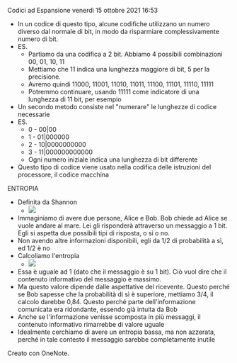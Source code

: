 Codici ad Espansione
venerdì 15 ottobre 2021
16:53

- In un codice di questo tipo, alcune codifiche utilizzano un numero diverso dal normale di bit, in modo da risparmiare complessivamente numero di bit.
- ES.
    - Partiamo da una codifica a 2 bit. Abbiamo 4 possibili combinazioni 00, 01, 10, 11
    - Mettiamo che 11 indica una lunghezza maggiore di bit, 5 per la precisione.
    - Avremo quindi 11000, 11001, 11010, 11011, 11100, 11101, 11110, 11111
    - Potremmo continuare, usando 11111 come indicatore di una lunghezza di 11 bit, per esempio
- Un secondo metodo consiste nel "numerare" le lunghezze di codice necessarie
- ES.
    - 0 - 00|00
    - 1 - 01|000000
    - 2 - 10|0000000000
    - 3 - 11|000000000000
    - Ogni numero iniziale indica una lunghezza di bit differente
- Questo tipo di codice viene usato nella codifica delle istruzioni del processore, il codice macchina

ENTROPIA

- Definita da Shannon
    - ![](46238aee84284d51a0c7f417d94b559a.png)
- Immaginiamo di avere due persone, Alice e Bob. Bob chiede ad Alice se vuole andare al mare. Lei gli risponderà attraverso un messaggio a 1 bit. Egli si aspetta due possibili tipi di risposta, o sì o no.
- Non avendo altre informazioni disponibili, egli da 1/2 di probabilità a sì, ed 1/2 è no
- Calcoliamo l'entropia
    - ![](029a511864f8425f9b31b8dc8b702cec.png)
- Essa è uguale ad 1 (dato che il messaggio è su 1 bit). Ciò vuol dire che il contenuto informativo del messaggio è massimo.
- Ma questo valore dipende dalle aspettative del ricevente. Questo perché se Bob sapesse che la probabilità di sì è superiore, mettiamo 3/4, il calcolo darebbe 0,84. Questo perché parte dell'informazione comunicata era ridondante, essendo già intuita da Bob
- Anche se l'informazione venisse scomposta in più messaggi, il contenuto informativo rimarrebbe di valore uguale
- Idealmente cerchiamo di avere un entropia bassa, ma non azzerata, perché in tale contesto il messaggio sarebbe completamente inutile

Creato con OneNote.